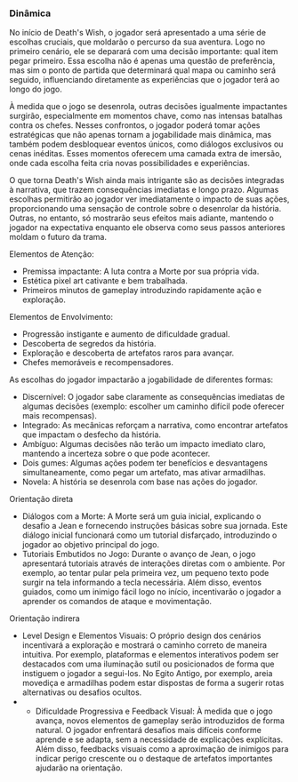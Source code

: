 ### Dinâmica

No início de Death's Wish, o jogador será apresentado a uma série de escolhas cruciais, que moldarão o percurso da sua aventura. Logo no primeiro cenário, ele se deparará com uma decisão importante: qual item pegar primeiro. Essa escolha não é apenas uma questão de preferência, mas sim o ponto de partida que determinará qual mapa ou caminho será seguido, influenciando diretamente as experiências que o jogador terá ao longo do jogo.

À medida que o jogo se desenrola, outras decisões igualmente impactantes surgirão, especialmente em momentos chave, como nas intensas batalhas contra os chefes. Nesses confrontos, o jogador poderá tomar ações estratégicas que não apenas tornam a jogabilidade mais dinâmica, mas também podem desbloquear eventos únicos, como diálogos exclusivos ou cenas inéditas. Esses momentos oferecem uma camada extra de imersão, onde cada escolha feita cria novas possibilidades e experiências.

O que torna Death's Wish ainda mais intrigante são as decisões integradas à narrativa, que trazem consequências imediatas e longo prazo. Algumas escolhas permitirão ao jogador ver imediatamente o impacto de suas ações, proporcionando uma sensação de controle sobre o desenrolar da história. Outras, no entanto, só mostrarão seus efeitos mais adiante, mantendo o jogador na expectativa enquanto ele observa como seus passos anteriores moldam o futuro da trama.

Elementos de Atenção:
- Premissa impactante: A luta contra a Morte por sua própria vida.
- Estética pixel art cativante e bem trabalhada.
- Primeiros minutos de gameplay introduzindo rapidamente ação e exploração.
  
Elementos de Envolvimento:
- Progressão instigante e aumento de dificuldade gradual.
- Descoberta de segredos da história.
- Exploração e descoberta de artefatos raros para avançar.
- Chefes memoráveis e recompensadores.

As escolhas do jogador impactarão a jogabilidade de diferentes formas:
- Discernível: O jogador sabe claramente as consequências imediatas de algumas decisões (exemplo: escolher um caminho difícil pode oferecer mais recompensas).
- Integrado: As mecânicas reforçam a narrativa, como encontrar artefatos que impactam o desfecho da história.
- Ambíguo: Algumas decisões não terão um impacto imediato claro, mantendo a incerteza sobre o que pode acontecer.
- Dois gumes: Algumas ações podem ter benefícios e desvantagens simultaneamente, como pegar um artefato, mas ativar armadilhas.
- Novela: A história se desenrola com base nas ações do jogador.

Orientação direta 
- Diálogos com a Morte: A Morte será um guia inicial, explicando o desafio a Jean e fornecendo instruções básicas sobre sua jornada. Este diálogo inicial funcionará como um tutorial disfarçado, introduzindo o jogador ao objetivo principal do jogo.
- Tutoriais Embutidos no Jogo: Durante o avanço de Jean, o jogo apresentará tutoriais através de interações diretas com o ambiente. Por exemplo, ao tentar pular pela primeira vez, um pequeno texto pode surgir na tela informando a tecla necessária. Além disso, eventos guiados, como um inimigo fácil logo no início, incentivarão o jogador a aprender os comandos de ataque e movimentação.

Orientação indirera 
- Level Design e Elementos Visuais: O próprio design dos cenários incentivará a exploração e mostrará o caminho correto de maneira intuitiva. Por exemplo, plataformas e elementos interativos podem ser destacados com uma iluminação sutil ou posicionados de forma que instiguem o jogador a segui-los. No Egito Antigo, por exemplo, areia movediça e armadilhas podem estar dispostas de forma a sugerir rotas alternativas ou desafios ocultos.
- - Dificuldade Progressiva e Feedback Visual: À medida que o jogo avança, novos elementos de gameplay serão introduzidos de forma natural. O jogador enfrentará desafios mais difíceis conforme aprende e se adapta, sem a necessidade de explicações explícitas. Além disso, feedbacks visuais como a aproximação de inimigos para indicar perigo crescente ou o destaque de artefatos importantes ajudarão na orientação.
